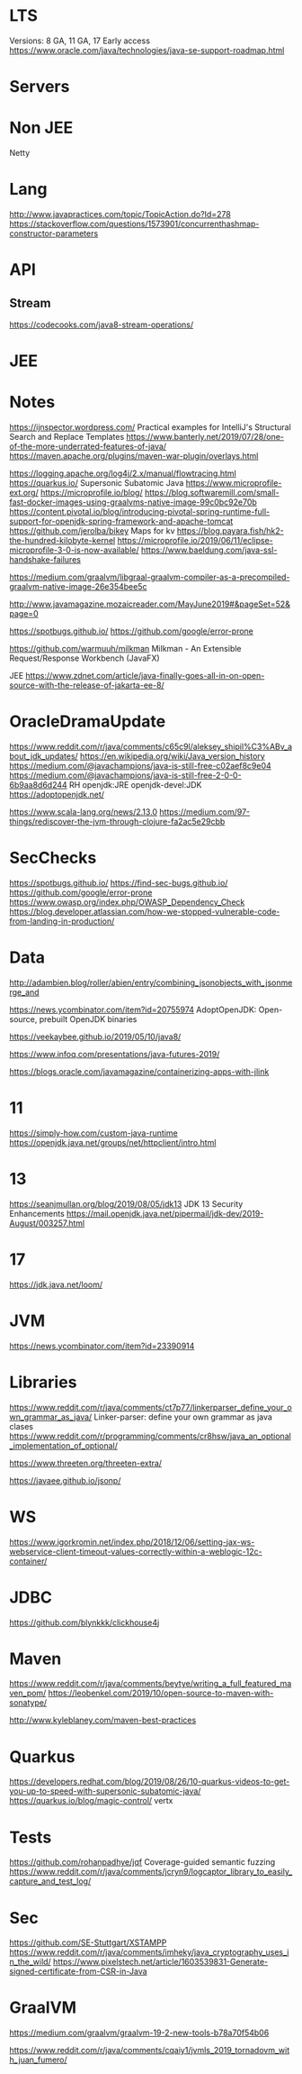 # LTS
Versions: 8 GA, 11 GA, 17 Early access
https://www.oracle.com/java/technologies/java-se-support-roadmap.html

# Servers
# Non JEE
Netty

# Lang
http://www.javapractices.com/topic/TopicAction.do?Id=278
https://stackoverflow.com/questions/1573901/concurrenthashmap-constructor-parameters

# API
## Stream
https://codecooks.com/java8-stream-operations/

# JEE

# Notes

https://ijnspector.wordpress.com/ Practical examples for IntelliJ's Structural Search and Replace Templates
https://www.banterly.net/2019/07/28/one-of-the-more-underrated-features-of-java/
https://maven.apache.org/plugins/maven-war-plugin/overlays.html

https://logging.apache.org/log4j/2.x/manual/flowtracing.html
https://quarkus.io/ Supersonic Subatomic Java
https://www.microprofile-ext.org/
https://microprofile.io/blog/
https://blog.softwaremill.com/small-fast-docker-images-using-graalvms-native-image-99c0bc92e70b
https://content.pivotal.io/blog/introducing-pivotal-spring-runtime-full-support-for-openjdk-spring-framework-and-apache-tomcat
https://github.com/jerolba/bikey Maps for kv
https://blog.payara.fish/hk2-the-hundred-kilobyte-kernel
https://microprofile.io/2019/06/11/eclipse-microprofile-3-0-is-now-available/
https://www.baeldung.com/java-ssl-handshake-failures

https://medium.com/graalvm/libgraal-graalvm-compiler-as-a-precompiled-graalvm-native-image-26e354bee5c

http://www.javamagazine.mozaicreader.com/MayJune2019#&pageSet=52&page=0

https://spotbugs.github.io/
https://github.com/google/error-prone

https://github.com/warmuuh/milkman Milkman - An Extensible Request/Response Workbench (JavaFX)

JEE
https://www.zdnet.com/article/java-finally-goes-all-in-on-open-source-with-the-release-of-jakarta-ee-8/

# OracleDramaUpdate
https://www.reddit.com/r/java/comments/c65c9l/aleksey_shipil%C3%ABv_about_jdk_updates/
https://en.wikipedia.org/wiki/Java_version_history
https://medium.com/@javachampions/java-is-still-free-c02aef8c9e04
https://medium.com/@javachampions/java-is-still-free-2-0-0-6b9aa8d6d244
RH openjdk:JRE openjdk-devel:JDK
https://adoptopenjdk.net/

https://www.scala-lang.org/news/2.13.0
https://medium.com/97-things/rediscover-the-jvm-through-clojure-fa2ac5e29cbb

# SecChecks
https://spotbugs.github.io/
https://find-sec-bugs.github.io/
https://github.com/google/error-prone
https://www.owasp.org/index.php/OWASP_Dependency_Check
https://blog.developer.atlassian.com/how-we-stopped-vulnerable-code-from-landing-in-production/

# Data
http://adambien.blog/roller/abien/entry/combining_jsonobjects_with_jsonmerge_and


https://news.ycombinator.com/item?id=20755974 AdoptOpenJDK: Open-source, prebuilt OpenJDK binaries

https://veekaybee.github.io/2019/05/10/java8/

https://www.infoq.com/presentations/java-futures-2019/

https://blogs.oracle.com/javamagazine/containerizing-apps-with-jlink


# 11
https://simply-how.com/custom-java-runtime
https://openjdk.java.net/groups/net/httpclient/intro.html

# 13
https://seanjmullan.org/blog/2019/08/05/jdk13 JDK 13 Security Enhancements
https://mail.openjdk.java.net/pipermail/jdk-dev/2019-August/003257.html

# 17
https://jdk.java.net/loom/

# JVM
https://news.ycombinator.com/item?id=23390914

# Libraries
https://www.reddit.com/r/java/comments/ct7p77/linkerparser_define_your_own_grammar_as_java/ Linker-parser: define your own grammar as java clases
https://www.reddit.com/r/programming/comments/cr8hsw/java_an_optional_implementation_of_optional/

https://www.threeten.org/threeten-extra/

https://javaee.github.io/jsonp/

# WS
https://www.igorkromin.net/index.php/2018/12/06/setting-jax-ws-webservice-client-timeout-values-correctly-within-a-weblogic-12c-container/

# JDBC
https://github.com/blynkkk/clickhouse4j

# Maven
https://www.reddit.com/r/java/comments/beytye/writing_a_full_featured_maven_pom/
https://leobenkel.com/2019/10/open-source-to-maven-with-sonatype/

http://www.kyleblaney.com/maven-best-practices

# Quarkus
https://developers.redhat.com/blog/2019/08/26/10-quarkus-videos-to-get-you-up-to-speed-with-supersonic-subatomic-java/
https://quarkus.io/blog/magic-control/ vertx

# Tests
https://github.com/rohanpadhye/jqf Coverage-guided semantic fuzzing
https://www.reddit.com/r/java/comments/jcryn9/logcaptor_library_to_easily_capture_and_test_log/

# Sec
https://github.com/SE-Stuttgart/XSTAMPP
https://www.reddit.com/r/java/comments/imheky/java_cryptography_uses_in_the_wild/
https://www.pixelstech.net/article/1603539831-Generate-signed-certificate-from-CSR-in-Java


# GraalVM
https://medium.com/graalvm/graalvm-19-2-new-tools-b78a70f54b06

https://www.reddit.com/r/java/comments/cqaiy1/jvmls_2019_tornadovm_with_juan_fumero/


